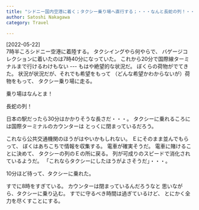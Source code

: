 ```yaml
---
title: "シドニー国内空港に着く；タクシー乗り場へ直行する；・・・なんと長蛇の列！・・・Sigh・・・"
author: Satoshi Nakagawa
category: Travel

---
```


[2022-05-22]  
 7時半ころシドニー空港に着陸する。
タクシイングやら何やらで、
バゲージコレクションに着いたのは7時40分になっていた。
これから20分で国際線ターミナルまで行けるわけもない ---
もはや絶望的な状況だ。
ぼくらの荷物がでてきた。
状況が状況だが、それでも希望をもって
（どんな希望かわからないが）荷物をもって、
タクシー乗り場に走る。

 乗り場はなんとま！

 長蛇の列！

 日本の駅だったら30分はかかりそうな長さだ・・・。
タクシーに乗れるころには国際ターミナルのカウンターは
とっくに閉まっているだろう。

 これなら公共交通機関のほうがはやいかもしれない。
Ｅにそのまま並んでもらって、
ぼくはあちこちで情報を収集する。
電車が確実そうだ。
電車に賭けることに決めて、
タクシーの列のＥの所に戻る。
列が可成りのスピードで消化されているようだ。
「これならタクシーにしたほうがよさそうだ」・・・。

 10分ほど待って、タクシーに乗れた。

すでに8時をすぎている。
カウンターは閉まっているんだろうなと
思いながら、タクシーに乗り込む。
すでに守るべき時間は過ぎているけど、
とにかく全力を尽くすことにする。

